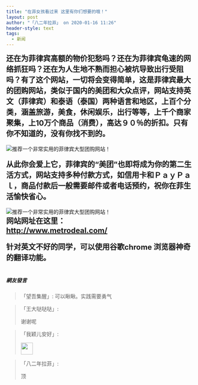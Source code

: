 ```yaml
---
title: "在菲女孩看过来 这里有你们想要的哦！"
layout: post
author: "「八二年拉菲」 on 2020-01-16 11:26"
header-style: text
tags:
  - 新闻
---
```


<span style="font-size: 20px;"><strong>还在为菲律宾高额的物价犯愁吗？还在为菲律宾龟速的网络抓狂吗？还在为人生地不熟而担心被坑导致出行受阻吗？</strong></span><strong style="font-size: 20px;">有了这个网站，一切将会变得简单，</strong><strong style="font-size: 20px;">这是菲律宾最大的团购网站，类似于国内的美团和大众点评，网站支持英文（菲律宾）和泰语（泰国）两种语言和地区，上百个分类，涵盖旅游，美食，休闲娱乐，出行等等，上千个商家聚集，上10万个商品（消费），高达９０％的折扣。只有你不知道的，没有你找不到的。</strong>
<br>
<br>
<img src="http://images.feileyuan.com/images/ueditor/202001161126000008.jpg" title="推荐一个非常实用的菲律宾大型团购网站！" alt="推荐一个非常实用的菲律宾大型团购网站！">
<br>
<br>
<span style="font-size: 20px;"><strong>从此你会爱上它，菲律宾的“美团”也即将成为你的第二生活方式，</strong></span><strong style="font-size: 20px;">网站支持多种付款方式，如信用卡和ＰａｙＰａｌ，商品付款后一般需要邮件或者电话预约，祝你在菲生活愉快省心。</strong>
<strong style="font-size: 20px;"><br></strong>
<br>
<img src="http://images.feileyuan.com/images/ueditor/202001161126000022.jpg" title="推荐一个非常实用的菲律宾大型团购网站！" alt="推荐一个非常实用的菲律宾大型团购网站！">
<br>
<strong style="font-size: 20px;">网站网址在这里：</strong>
<br>
<span style="font-size: 20px;"><strong>http://www.metrodeal.com/</strong></span>
<br>
<br>
<strong style="font-size: 20px;">针对英文不好的同学，可以使用谷歌chrome 浏览器神奇的翻译功能。</strong><br>
<br>

##### 網友發言 
> 「望吾集醒」:
> 可以瞅瞅。实践需要勇气

> 「王大哒哒哒」:
> <p>谢谢呢</p>

> 「我颖儿安好」:
> <p><img src="http://images.feileyuan.com/images/ueditor/dialogs/emotion/images/default/df_028.gif" width="32" height="32"></p>

> 「八二年拉菲」:
> <p>顶</p>



